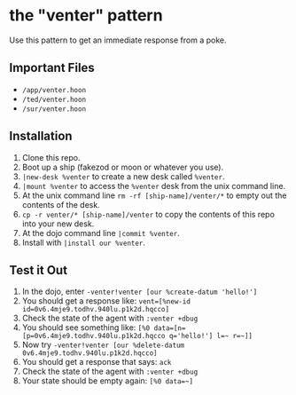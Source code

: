 # the "venter" pattern

Use this pattern to get an immediate response from a poke.

## Important Files
- `/app/venter.hoon`
- `/ted/venter.hoon`
- `/sur/venter.hoon`

## Installation
1. Clone this repo.
2. Boot up a ship (fakezod or moon or whatever you use).
4. `|new-desk %venter` to create a new desk called `%venter`.
5. `|mount %venter` to access the `%venter` desk from the unix command line.
6. At the unix command line `rm -rf [ship-name]/venter/*` to empty out the contents of the desk.
7. `cp -r venter/* [ship-name]/venter` to copy the contents of this repo into your new desk.
8. At the dojo command line `|commit %venter`.
9. Install with `|install our %venter`.

## Test it Out
1. In the dojo, enter `-venter!venter [our %create-datum 'hello!']`
2. You should get a response like: `vent=[%new-id id=0v6.4mje9.todhv.940lu.p1k2d.hqcco]`
3. Check the state of the agent with `:venter +dbug`
4. You should see something like: `[%0 data=[n=[p=0v6.4mje9.todhv.940lu.p1k2d.hqcco q='hello!'] l=~ r=~]]`
5. Now try `-venter!venter [our %delete-datum 0v6.4mje9.todhv.940lu.p1k2d.hqcco]`
6. You should get a response that says: `ack`
7. Check the state of the agent with `:venter +dbug`
8. Your state should be empty again: `[%0 data=~]`
